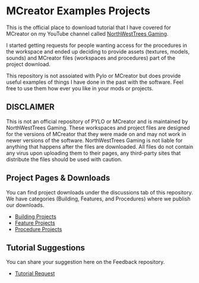 # MCreator Examples Projects
This is the official place to download tutorial that I have covered for MCreator on my YouTube channel called [NorthWestTrees Gaming](https://www.youtube.com/channel/UC8XYkALuEvGlKhza5Uyb7uQ).   
  
I started getting requests for people wanting access for the procedures in the workspace and ended up deciding to provide assets (textures, models, sounds) and MCreator files (workspaces and procedures) part of the project download.   
  
This repository is not assoiated with Pylo or MCreator but does provide useful examples of things I have done in the past with the software. Feel free to use them how ever you like in your mods or projects.

## DISCLAIMER
This is not an official repository of PYLO or MCreator and is maintained by NorthWestTrees Gaming. These workspaces and project files are designed for the versions of MCreator that they were made on and may not work in newer versions of the software. NorthWestTrees Gaming is not liable for anything that happens after the files are downloaded. All files do not contain any virus upon uploading them to their pages, any third-party sites that distribute the files should be used with caution.

## Project Pages & Downloads
You can find project downloads under the discussions tab of this repository.  
We have categories (Building, Features, and Procedures) where we publish our downloads.
- [Building Projects](https://github.com/MCreator-Examples/Projects/discussions/categories/-building-projects)
- [Feature Projects](https://github.com/MCreator-Examples/Projects/discussions/categories/-feature-projects)
- [Procedure Projects](https://github.com/MCreator-Examples/Projects/discussions/categories/-procedure-projects)

## Tutorial Suggestions
You can share your suggestion here on the Feedback repository.
- [Tutorial Request](https://github.com/MCreator-Examples/Feedback)
